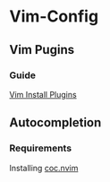 # Vim-Config
## Vim Pugins
### Guide
[Vim Install Plugins](https://linuxhint.com/vim_install_plugins/)

## Autocompletion
### Requirements
Installing [coc.nvim](https://github.com/neoclide/coc.nvim)
